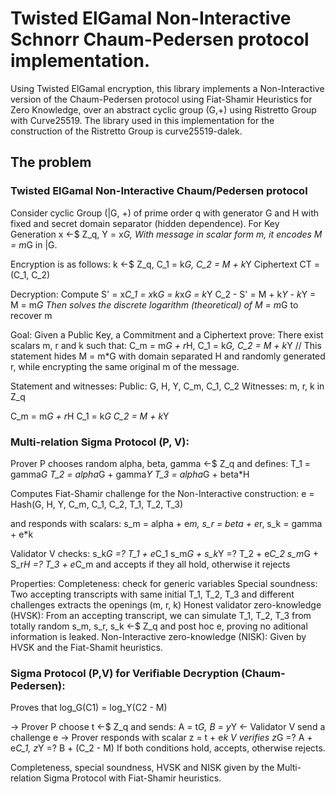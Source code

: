 # Twisted ElGamal Non-Interactive Schnorr Chaum-Pedersen protocol implementation.

Using Twisted ElGamal encryption, this library implements a Non-Interactive version of the Chaum-Pedersen protocol using Fiat-Shamir Heuristics for Zero Knowledge, over an abstract cyclic group (G,+) using Ristretto Group with Curve25519. The library used in this implementation for the construction of the Ristretto Group is curve25519-dalek.

## The problem

### Twisted ElGamal Non-Interactive Chaum/Pedersen protocol
Consider cyclic Group (|G, +) of prime order q with generator G and H with fixed and secret domain separator (hidden dependence).
For Key Generation x <-$ Z_q, Y = x*G,
With message in scalar form m, it encodes M = m*G in |G.

Encryption is as follows:
k <-$ Z_q, 
C_1 = k*G, C_2 = M + k*Y
Ciphertext CT = (C_1, C_2)

Decryption:
Compute S' = x*C_1 = x*k*G = k*x*G = k*Y
C_2 - S' = M + k*Y - k*Y = M = m*G
Then solves the discrete logarithm (theoretical) of M = m*G to recover m

Goal:
Given a Public Key, a Commitment and a Ciphertext prove:
There exist scalars m, r and k such that:
C_m = m*G + r*H, C_1 = k*G, C_2 = M + k*Y  // This statement hides M = m*G with domain separated H and randomly generated r, while encrypting the same original m of the message.
 
Statement and witnesses:
Public: G, H, Y, C_m, C_1, C_2
Witnesses: m, r, k in Z_q

C_m = m*G + r*H
C_1 = k*G
C_2 = M + k*Y

### Multi-relation Sigma Protocol (P, V):
Prover P chooses random alpha, beta, gamma <-$ Z_q
and defines:
T_1 = gamma*G
T_2 = alpha*G + gamma*Y
T_3 = alpha*G + beta*H

Computes Fiat-Shamir challenge for the Non-Interactive construction:
e = Hash(G, H, Y, C_m, C_1, C_2, T_1, T_2, T_3)
 
and responds with scalars:
s_m = alpha + e*m, s_r = beta + e*r, s_k = gamma + e*k
 
Validator V checks:
s_k*G =? T_1 + e*C_1
s_m*G + s_k*Y =? T_2 + e*C_2
s_m*G + S_r*H =? T_3 + e*C_m
and accepts if they all hold, otherwise it rejects

Properties:
Completeness: check for generic variables
Special soundness: Two accepting transcripts with same initial T_1, T_2, T_3 and different challenges extracts the openings (m, r, k)
Honest validator zero-knowledge (HVSK): From an accepting transcript, we can simulate T_1, T_2, T_3 from totally random s_m, s_r, s_k <-$ Z_q and post hoc e, proving no aditional information is leaked.
Non-Interactive zero-knowledge (NISK): Given by HVSK and the Fiat-Shamit heuristics.

### Sigma Protocol (P,V) for Verifiable Decryption (Chaum-Pedersen):
 Proves that log_G(C1) = log_Y(C2 - M)
 
-> Prover P choose t <-$ Z_q and sends:
A = t*G, B = y*Y
<- Validator V send a challenge e
-> Prover responds with scalar z = t + e*k
V verifies z*G =? A + e*C_1, z*Y =? B + (C_2 - M)
If both conditions hold, accepts, otherwise rejects.

 Completeness, special soundness, HVSK and NISK given by the Multi-relation Sigma Protocol with Fiat-Shamir heuristics.
